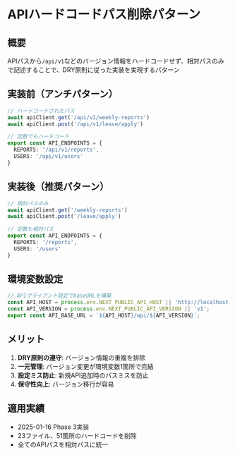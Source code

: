 # APIハードコードパス削除パターン

## 概要
APIパスから`/api/v1`などのバージョン情報をハードコードせず、相対パスのみで記述することで、DRY原則に従った実装を実現するパターン

## 実装前（アンチパターン）
```typescript
// ハードコードされたパス
await apiClient.get('/api/v1/weekly-reports')
await apiClient.post('/api/v1/leave/apply')

// 定数でもハードコード
export const API_ENDPOINTS = {
  REPORTS: '/api/v1/reports',
  USERS: '/api/v1/users'
}
```

## 実装後（推奨パターン）
```typescript
// 相対パスのみ
await apiClient.get('/weekly-reports')
await apiClient.post('/leave/apply')

// 定数も相対パス
export const API_ENDPOINTS = {
  REPORTS: '/reports',
  USERS: '/users'
}
```

## 環境変数設定
```typescript
// APIクライアント設定でbaseURLを構築
const API_HOST = process.env.NEXT_PUBLIC_API_HOST || 'http://localhost:8080';
const API_VERSION = process.env.NEXT_PUBLIC_API_VERSION || 'v1';
export const API_BASE_URL = `${API_HOST}/api/${API_VERSION}`;
```

## メリット
1. **DRY原則の遵守**: バージョン情報の重複を排除
2. **一元管理**: バージョン変更が環境変数1箇所で完結
3. **設定ミス防止**: 新規API追加時のパスミスを防止
4. **保守性向上**: バージョン移行が容易

## 適用実績
- 2025-01-16 Phase 3実装
- 23ファイル、51箇所のハードコードを削除
- 全てのAPIパスを相対パスに統一